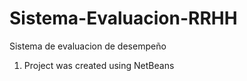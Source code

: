 # Sistema-Evaluacion-RRHH
Sistema de evaluacion de desempeño

1. Project was created using NetBeans
